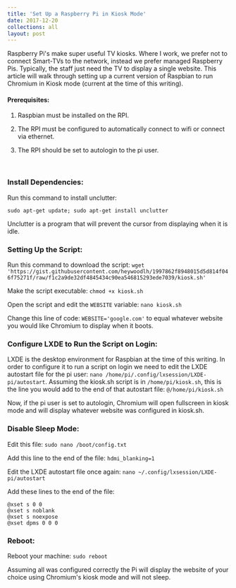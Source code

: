 ```yaml
---
title: 'Set Up a Raspberry Pi in Kiosk Mode' 
date: 2017-12-20
collections: all
layout: post
---
```


Raspberry Pi's make super useful TV kiosks. Where I work, we prefer not to connect Smart-TVs to the network, instead we prefer managed Raspberry Pis. Typically, the staff just need the TV to display a single website. This article will walk through setting up a current version of Raspbian to run Chromium in Kiosk mode (current at the time of this writing).

#### Prerequisites: 

1. Raspbian must be installed on the RPI. 

2. The RPI must be configured to automatically connect to wifi or connect via ethernet. 

3. The RPI should be set to autologin to the pi user. 


 
### Install Dependencies:

Run this command to install unclutter: 

`sudo apt-get update; sudo apt-get install unclutter` 


Unclutter is a program that will prevent the cursor from displaying when it is idle.  



### Setting Up the Script:
 
Run this command to download the script: `wget 'https://gist.githubusercontent.com/heywoodlh/1997862f8948015d5d814f046f75271f/raw/f1c2a9de32df4845434c90ea546815293ede7039/kiosk.sh'` 


Make the script executable: `chmod +x kiosk.sh` 


Open the script and edit the `WEBSITE` variable: `nano kiosk.sh` 


Change this line of code: `WEBSITE='google.com'` to equal whatever website you would like Chromium to display when it boots.  



### Configure LXDE to Run the Script on Login:

LXDE is the desktop environment for Raspbian at the time of this writing. In order to configure it to run a script on login we need to edit the LXDE autostart file for the pi user: `nano /home/pi/.config/lxsession/LXDE-pi/autostart`. Assuming the kiosk.sh script is in `/home/pi/kiosk.sh`, this is the line you would add to the end of that autostart file: `@/home/pi/kiosk.sh`   

Now, if the pi user is set to autologin, Chromium will open fullscreen in kiosk mode and will display whatever website was configured in kiosk.sh.  



### Disable Sleep Mode: 

Edit this file: `sudo nano /boot/config.txt` 

Add this line to the end of the file: `hdmi_blanking=1` 

Edit the LXDE autostart file once again: `nano ~/.config/lxsession/LXDE-pi/autostart` 

Add these lines to the end of the file: 

```
@xset s 0 0 
@xset s noblank 
@xset s noexpose 
@xset dpms 0 0 0  
```



### Reboot: 

Reboot your machine: `sudo reboot` 


Assuming all was configured correctly the Pi will display the website of your choice using Chromium's kiosk mode and will not sleep.
